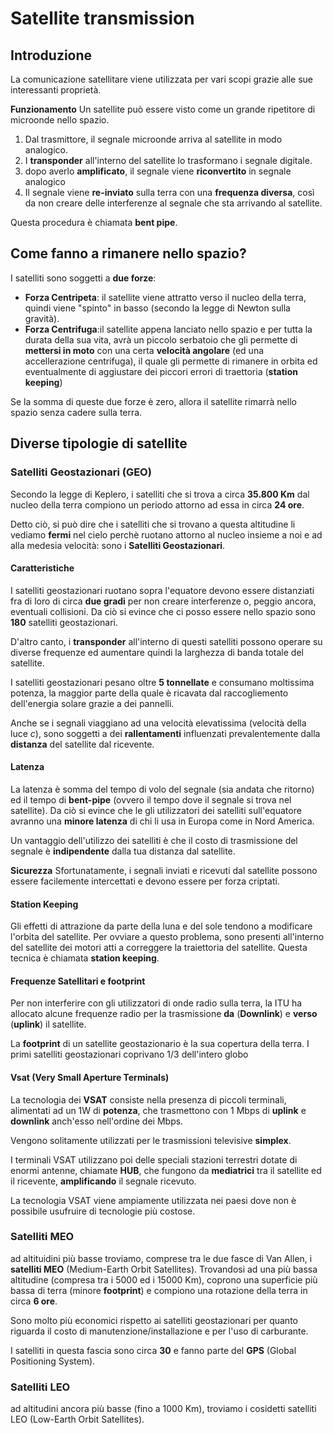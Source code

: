 # Satellite transmission

 ## Introduzione
 
La comunicazione satellitare viene utilizzata per vari scopi grazie alle sue interessanti proprietà.

**Funzionamento** 
Un satellite può essere visto come un grande ripetitore di microonde nello spazio.
1. Dal trasmittore, il segnale microonde arriva al satellite in modo analogico.
2. I **transponder** all'interno del satellite lo trasformano i segnale digitale.
3. dopo averlo **amplificato**, il segnale viene **riconvertito** in segnale analogico
4. Il segnale viene **re-inviato** sulla terra con una **frequenza diversa**, così da non creare delle interferenze al segnale che sta arrivando al satellite.

Questa procedura è chiamata **bent pipe**.


## Come fanno a rimanere nello spazio?

I satelliti sono soggetti a **due forze**:
- **Forza Centripeta**: il satellite viene attratto verso il nucleo della terra, quindi viene "spinto" in basso (secondo la legge di Newton sulla gravità).
- **Forza Centrifuga**:il satellite appena lanciato nello spazio e per tutta la durata della sua vita, avrà un piccolo serbatoio che gli permette di **mettersi in moto** con una certa **velocità angolare** (ed una accellerazione centrifuga), il quale gli permette di rimanere in orbita ed eventualmente di aggiustare dei piccori errori di traettoria (**station keeping**)

Se la somma di queste due forze è zero, allora il satellite rimarrà nello spazio senza cadere sulla terra.

## Diverse tipologie di satellite

### Satelliti Geostazionari (GEO)

Secondo la legge di Keplero, i satelliti che si trova a circa **35.800 Km** dal nucleo della terra compiono un periodo attorno ad essa in circa **24 ore**.

Detto ciò, si può dire che i satelliti che si trovano a questa altitudine li vediamo **fermi** nel cielo perchè ruotano attorno al nucleo insieme a noi e ad alla medesia velocità: sono i **Satelliti Geostazionari**.

#### Caratteristiche

I satelliti geostazionari ruotano sopra l'equatore devono essere distanziati fra di loro di circa **due gradi** per non creare interferenze o, peggio ancora, eventuali collisioni.
Da ciò si evince che ci posso essere nello spazio sono **180** satelliti geostazionari.

D'altro canto, i **transponder** all'interno di questi satelliti possono operare su diverse frequenze ed aumentare quindi la larghezza di banda totale del satellite.

I satelliti geostazionari pesano oltre **5 tonnellate** e consumano moltissima potenza, la maggior parte della quale è ricavata dal raccogliemento dell'energia solare grazie a dei pannelli.

Anche se i segnali viaggiano ad una velocità elevatissima (velocità della luce *c*), sono soggetti a dei **rallentamenti** influenzati prevalentemente dalla **distanza** del satellite dal ricevente.

#### Latenza
La latenza è somma del tempo di volo del segnale (sia andata che ritorno) ed il tempo di **bent-pipe** (ovvero il tempo dove il segnale si trova nel satellite).
Da ciò si evince che le gli utilizzatori dei satelliti sull'equatore avranno una **minore latenza** di chi li usa in Europa come in Nord America.

Un vantaggio dell'utilizzo dei satelliti è che il costo di trasmissione del segnale è **indipendente** dalla tua distanza dal satellite.

**Sicurezza**
Sfortunatamente, i segnali inviati e ricevuti dal satellite possono essere facilemente intercettati e devono essere per forza criptati.




#### Station Keeping
Gli effetti di attrazione da parte della luna e del sole tendono a modificare l'orbita del satellite.
Per ovviare a questo problema, sono presenti all'interno del satellite dei motori atti a correggere la traiettoria del satellite.
Questa tecnica è chiamata **station keeping**.

#### Frequenze Satellitari e footprint
Per non interferire con gli utilizzatori di onde radio sulla terra, la ITU ha allocato alcune frequenze radio per la trasmissione **da** (**Downlink**) e **verso** (**uplink**) il satellite.

La **footprint** di un satellite geostazionario è la sua copertura della terra.
I primi satelliti geostazionari coprivano 1/3 dell'intero globo


#### Vsat (Very Small Aperture Terminals)

La tecnologia dei **VSAT** consiste nella presenza di piccoli terminali, alimentati ad un 1W di **potenza**, che trasmettono con 1	Mbps di **uplink** e **downlink** anch'esso nell'ordine dei Mbps.

Vengono solitamente utilizzati per le trasmissioni televisive **simplex**.

I terminali VSAT utilizzano poi delle speciali stazioni terrestri dotate di enormi antenne, chiamate **HUB**, che fungono da **mediatrici** tra il satellite ed il ricevente, **amplificando** il segnale ricevuto.

La tecnologia VSAT viene ampiamente utilizzata nei paesi dove non è possibile usufruire di tecnologie più costose.

### Satelliti MEO

ad altituidini più basse troviamo, comprese tra le due fasce di Van Allen, i **satelliti MEO** (Medium-Earth Orbit Satellites).
Trovandosi ad una più bassa altitudine (compresa tra i 5000 ed i 15000 Km), coprono una superficie più bassa di terra (minore **footprint**) e compiono una rotazione della terra in circa **6 ore**.

Sono molto più economici rispetto ai satelliti geostazionari per quanto riguarda il costo di manutenzione/installazione e per l'uso di carburante.

I satelliti in questa fascia sono circa **30** e fanno parte del **GPS** (Global Positioning System).


### Satelliti LEO

ad altitudini ancora più basse (fino a 1000 Km), troviamo i cosidetti satelliti LEO (Low-Earth Orbit Satellites).









 

